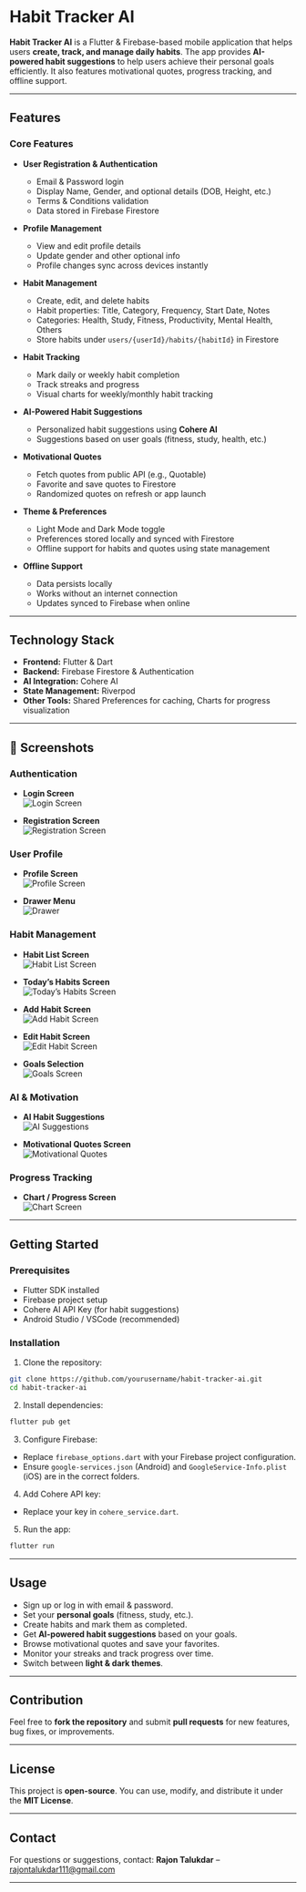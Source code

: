 # Habit Tracker AI

**Habit Tracker AI** is a Flutter & Firebase-based mobile application that helps users **create, track, and manage daily habits**. The app provides **AI-powered habit suggestions** to help users achieve their personal goals efficiently. It also features motivational quotes, progress tracking, and offline support.

---

## Features

### Core Features

* **User Registration & Authentication**

  * Email & Password login
  * Display Name, Gender, and optional details (DOB, Height, etc.)
  * Terms & Conditions validation
  * Data stored in Firebase Firestore

* **Profile Management**

  * View and edit profile details
  * Update gender and other optional info
  * Profile changes sync across devices instantly

* **Habit Management**

  * Create, edit, and delete habits
  * Habit properties: Title, Category, Frequency, Start Date, Notes
  * Categories: Health, Study, Fitness, Productivity, Mental Health, Others
  * Store habits under `users/{userId}/habits/{habitId}` in Firestore

* **Habit Tracking**

  * Mark daily or weekly habit completion
  * Track streaks and progress
  * Visual charts for weekly/monthly habit tracking

* **AI-Powered Habit Suggestions**

  * Personalized habit suggestions using **Cohere AI**
  * Suggestions based on user goals (fitness, study, health, etc.)

* **Motivational Quotes**

  * Fetch quotes from public API (e.g., Quotable)
  * Favorite and save quotes to Firestore
  * Randomized quotes on refresh or app launch

* **Theme & Preferences**

  * Light Mode and Dark Mode toggle
  * Preferences stored locally and synced with Firestore
  * Offline support for habits and quotes using state management

* **Offline Support**

  * Data persists locally
  * Works without an internet connection
  * Updates synced to Firebase when online

---

## Technology Stack

* **Frontend:** Flutter & Dart
* **Backend:** Firebase Firestore & Authentication
* **AI Integration:** Cohere AI
* **State Management:** Riverpod
* **Other Tools:** Shared Preferences for caching, Charts for progress visualization

---

## 📸 Screenshots

### Authentication
- **Login Screen**  
  ![Login Screen](screenshots/login_screen.png)

- **Registration Screen**  
  ![Registration Screen](screenshots/registration_screen.png)

### User Profile
- **Profile Screen**  
  ![Profile Screen](screenshots/profile_screen.png)

- **Drawer Menu**  
  ![Drawer](screenshots/drawer.png)

### Habit Management
- **Habit List Screen**  
  ![Habit List Screen](screenshots/habit_list_screen.png)

- **Today’s Habits Screen**  
  ![Today’s Habits Screen](screenshots/todays_habit_screen.png)

- **Add Habit Screen**  
  ![Add Habit Screen](screenshots/add_habit.png)

- **Edit Habit Screen**  
  ![Edit Habit Screen](screenshots/edit_habit_screen.png)

- **Goals Selection**  
  ![Goals Screen](screenshots/goals_screen.png)

### AI & Motivation
- **AI Habit Suggestions**  
  ![AI Suggestions](screenshots/ai_suggestions.png)

- **Motivational Quotes Screen**  
  ![Motivational Quotes](screenshots/motivational_quotes_screen.png)

### Progress Tracking
- **Chart / Progress Screen**  
  ![Chart Screen](screenshots/chart_screen.png)


---

## Getting Started

### Prerequisites

* Flutter SDK installed
* Firebase project setup
* Cohere AI API Key (for habit suggestions)
* Android Studio / VSCode (recommended)

### Installation

1. Clone the repository:

```bash
git clone https://github.com/yourusername/habit-tracker-ai.git
cd habit-tracker-ai
```

2. Install dependencies:

```bash
flutter pub get
```

3. Configure Firebase:

* Replace `firebase_options.dart` with your Firebase project configuration.
* Ensure `google-services.json` (Android) and `GoogleService-Info.plist` (iOS) are in the correct folders.

4. Add Cohere API key:

* Replace your key in `cohere_service.dart`.

5. Run the app:

```bash
flutter run
```

---

## Usage

* Sign up or log in with email & password.
* Set your **personal goals** (fitness, study, etc.).
* Create habits and mark them as completed.
* Get **AI-powered habit suggestions** based on your goals.
* Browse motivational quotes and save your favorites.
* Monitor your streaks and track progress over time.
* Switch between **light & dark themes**.

---

## Contribution

Feel free to **fork the repository** and submit **pull requests** for new features, bug fixes, or improvements.

---

## License

This project is **open-source**. You can use, modify, and distribute it under the **MIT License**.

---

## Contact

For questions or suggestions, contact:
**Rajon Talukdar** – [rajontalukdar111@gmail.com](mailto:rajontalukdar111@gmail.com)

---
